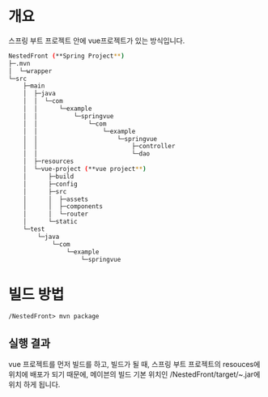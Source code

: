 # 개요

스프링 부트 프로젝트 안에 vue프로젝트가 있는 방식입니다.
  

```bash
NestedFront (**Spring Project**)
├─.mvn
│  └─wrapper
└─src
    ├─main
    │  ├─java
    │  │  └─com
    │  │      └─example
    │  │          └─springvue
    │  │              └─com
    │  │                  └─example
    │  │                      └─springvue
    │  │                          ├─controller
    │  │                          └─dao
    │  ├─resources
    │  └─vue-project (**vue project**)
    │      ├─build
    │      ├─config
    │      ├─src
    │      │  ├─assets
    │      │  ├─components
    │      │  └─router
    │      └─static
    └─test
        └─java
            └─com
                └─example
                    └─springvue
```

# 빌드 방법

    /NestedFront> mvn package

## 실행 결과

vue 프로젝트를 먼저 빌드를 하고, 빌드가 될 때, 스프링 부트 프로젝트의 resouces에 위치에 배포가 되기 때문에, 메이븐의 빌드 기본 위치인 /NestedFront/target/~.jar에 위치 하게 됩니다.

